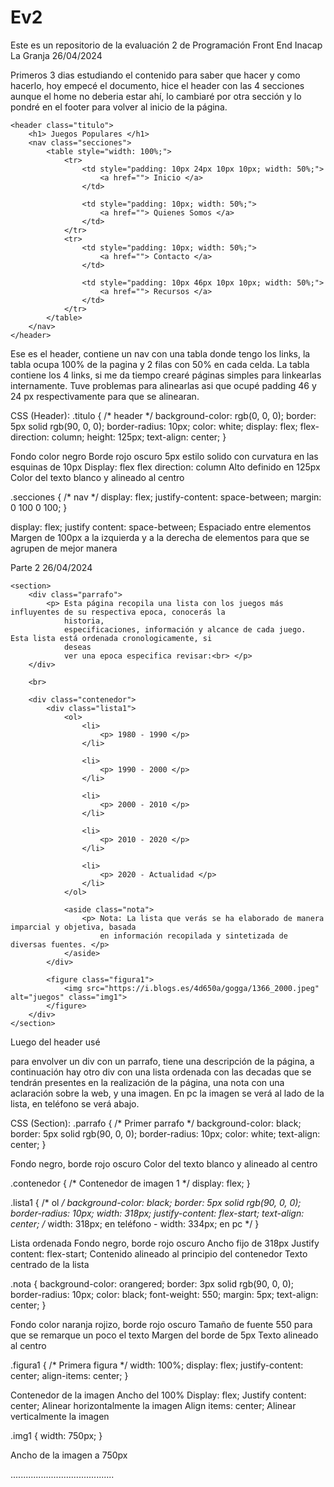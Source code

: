 # Ev2
Este es un repositorio de la evaluación 2 de Programación Front End Inacap La Granja
26/04/2024

Primeros 3 dias estudiando el contenido para saber que hacer y como hacerlo, hoy empecé el documento, hice el header con las 4 secciones aunque el home no deberia estar ahí, lo cambiaré por otra sección y lo pondré en el footer para volver al inicio de la página. 

    <header class="titulo">
        <h1> Juegos Populares </h1>
        <nav class="secciones">
            <table style="width: 100%;">
                <tr>
                    <td style="padding: 10px 24px 10px 10px; width: 50%;">
                        <a href=""> Inicio </a>
                    </td>

                    <td style="padding: 10px; width: 50%;">
                        <a href=""> Quienes Somos </a>
                    </td>
                </tr>
                <tr>
                    <td style="padding: 10px; width: 50%;">
                        <a href=""> Contacto </a>
                    </td>

                    <td style="padding: 10px 46px 10px 10px; width: 50%;">
                        <a href=""> Recursos </a>
                    </td>
                </tr>
            </table>
        </nav>
    </header>

Ese es el header, contiene un nav con una tabla donde tengo los links, la tabla ocupa 100% de la pagina y 2 filas con 50% en cada celda. La tabla contiene los 4 links, si me da tiempo crearé páginas simples para linkearlas internamente. Tuve problemas para alinearlas asi que ocupé padding 46 y 24 px respectivamente para que se alinearan.

CSS (Header):
.titulo {
    /* header */
    background-color: rgb(0, 0, 0);
    border: 5px solid rgb(90, 0, 0);
    border-radius: 10px;
    color: white;
    display: flex;
    flex-direction: column;
    height: 125px;
    text-align: center;
}

Fondo color negro
Borde rojo oscuro 5px estilo solido con curvatura en las esquinas de 10px
Display: flex
flex direction: column
Alto definido en 125px
Color del texto blanco y alineado al centro

.secciones {
    /* nav */
    display: flex;
    justify-content: space-between;
    margin: 0 100 0 100;
}

display: flex;
justify content: space-between; Espaciado entre elementos
Margen de 100px a la izquierda y a la derecha de elementos para que se agrupen de mejor manera



Parte 2 26/04/2024


    <section>
        <div class="parrafo">
            <p> Esta página recopila una lista con los juegos más influyentes de su respectiva epoca, conocerás la
                historia,
                especificaciones, información y alcance de cada juego. Esta lista está ordenada cronologicamente, si
                deseas
                ver una epoca especifica revisar:<br> </p>
        </div>

        <br>

        <div class="contenedor">
            <div class="lista1">
                <ol>
                    <li>
                        <p> 1980 - 1990 </p>
                    </li>

                    <li>
                        <p> 1990 - 2000 </p>
                    </li>

                    <li>
                        <p> 2000 - 2010 </p>
                    </li>

                    <li>
                        <p> 2010 - 2020 </p>
                    </li>

                    <li>
                        <p> 2020 - Actualidad </p>
                    </li>
                </ol>

                <aside class="nota">
                    <p> Nota: La lista que verás se ha elaborado de manera imparcial y objetiva, basada
                        en información recopilada y sintetizada de diversas fuentes. </p>
                </aside>
            </div>

            <figure class="figura1">
                <img src="https://i.blogs.es/4d650a/gogga/1366_2000.jpeg" alt="juegos" class="img1">
            </figure>
        </div>
    </section>
    
Luego del header usé <section> para envolver un div con un parrafo, tiene una descripción de la página, a continuación hay otro div con una lista ordenada con las decadas que se tendrán presentes en la realización de la página, una nota con una aclaración sobre la web, y una imagen. En pc la imagen se verá al lado de la lista, en teléfono se verá abajo.

CSS (Section): 
.parrafo {
    /* Primer parrafo */
    background-color: black;
    border: 5px solid rgb(90, 0, 0);
    border-radius: 10px;
    color: white;
    text-align: center;
}

Fondo negro, borde rojo oscuro
Color del texto blanco y alineado al centro

.contenedor {
    /* Contenedor de imagen 1 */
    display: flex;
}

.lista1 {
    /* ol */
    background-color: black;
    border: 5px solid rgb(90, 0, 0);
    border-radius: 10px;
    width: 318px;
    justify-content: flex-start;
    text-align: center;
    /* width: 318px; en teléfono - width: 334px; en pc */
}

Lista ordenada
Fondo negro, borde rojo oscuro
Ancho fijo de 318px
Justify content: flex-start; Contenido alineado al principio del contenedor
Texto centrado de la lista

.nota {
    background-color: orangered;
    border: 3px solid rgb(90, 0, 0);
    border-radius: 10px;
    color: black;
    font-weight: 550;
    margin: 5px;
    text-align: center;
}

Fondo color naranja rojizo, borde rojo oscuro
Tamaño de fuente 550 para que se remarque un poco el texto 
Margen del borde de 5px
Texto alineado al centro

.figura1 {
    /* Primera figura */
    width: 100%;
    display: flex;
    justify-content: center;
    align-items: center;
}

Contenedor de la imagen
Ancho del 100%
Display: flex;
Justify content: center; Alinear horizontalmente la imagen
Align items: center; Alinear verticalmente la imagen

.img1 {
    width: 750px;
}

Ancho de la imagen a 750px

.........................................




 
